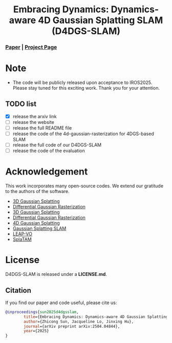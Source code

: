 <p align="center">
  <h1 align="center">Embracing Dynamics: Dynamics-aware 4D Gaussian Splatting SLAM (D4DGS-SLAM)</h1>
</p>


### [Paper](https://arxiv.org/abs/2504.04844) | [Project Page](https://arxiv.org/abs/2504.04844)

# Note
- The code will be publicly released upon acceptance to IROS2025. Please stay tuned for this exciting work. Thank you for your attention.


## TODO list
- [x] release the arxiv link
- [ ] release the website
- [ ] release the full README file
- [ ] release the code of the 4d-gaussian-rasterization for 4DGS-based SLAM
- [ ] release the full code of our D4DGS-SLAM
- [ ] release the code of the evaluation

# Acknowledgement
This work incorporates many open-source codes. We extend our gratitude to the authors of the software.
- [3D Gaussian Splatting](https://github.com/graphdeco-inria/gaussian-splatting)
- [Differential Gaussian Rasterization
](https://github.com/graphdeco-inria/diff-gaussian-rasterization)
- [3D Gaussian Splatting](https://github.com/graphdeco-inria/gaussian-splatting)
- [Differential Gaussian Rasterization
](https://github.com/graphdeco-inria/diff-gaussian-rasterization)
- [4D Gaussian Splatting](https://github.com/fudan-zvg/4d-gaussian-splatting)
- [Gaussian Splatting SLAM](https://github.com/muskie82/MonoGS)
- [LEAP-VO](https://github.com/chiaki530/leapvo)
- [SplaTAM](https://github.com/spla-tam/SplaTAM)


# License
D4DGS-SLAM is released under a **LICENSE.md**. 

## Citation

If you find our paper and code useful, please cite us:

```bib
@inproceedings{sun2025d4dgsslam,
        title={Embracing Dynamics: Dynamics-aware 4D Gaussian Splatting SLAM},
        author={Zhicong Sun, Jacqueline Lo, Jinxing Hu},
        journal={arXiv preprint arXiv:2504.04844},
        year={2025}
}
```

